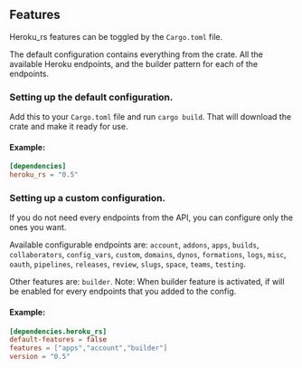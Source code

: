 ## Features

Heroku_rs features can be toggled by the `Cargo.toml` file.


The default configuration contains everything from the crate. All the available Heroku endpoints, and the builder pattern for each of the endpoints.

 ### Setting up the default configuration.

Add this to your `Cargo.toml` file and run `cargo build`. That will download the crate and make it ready for use.

#### Example:

```toml
[dependencies]
heroku_rs = "0.5"
```

### Setting up a custom configuration.

If you do not need every endpoints from the API, you can configure only the ones you want.


Available configurable endpoints are: `account`, `addons`, `apps`, `builds`, `collaborators`, `config_vars`, `custom`, `domains`, `dynos`, `formations`, `logs`, `misc`, `oauth`, `pipelines`, `releases`, `review`, `slugs`, `space`, `teams`, `testing`.

Other features are: `builder`. Note: When builder feature is activated, if will be enabled for every endpoints that you added to the config.

#### Example:

```toml
[dependencies.heroku_rs]
default-features = false
features = ["apps","account","builder"]
version = "0.5"
```
